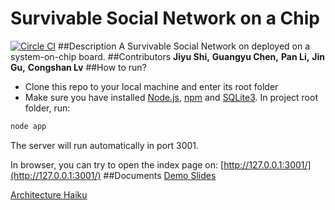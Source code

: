 # Survivable Social Network on a Chip
[![Circle CI](https://circleci.com/gh/cmusv-fse/S16-A1-SSNoC.svg?style=svg&circle-token=6ed87de446f9e2d41244cdf91fd8ef440d2cca61)](https://circleci.com/gh/cmusv-fse/S16-A1-SSNoC)
##Description
A Survivable Social Network on deployed on a system­-on­-chip board.
##Contributors
**Jiyu Shi,** **Guangyu Chen,** **Pan Li,** **Jin  Gu,** **Congshan Lv**
##How to run?
* Clone this repo to your local machine and enter its root folder
* Make sure you have installed [Node.js](https://nodejs.org), [npm](https://www.npmjs.com) and [SQLite3](https://www.sqlite.org/).
In project root folder, run:
```bash
node app
```
The server will run automatically in port 3001. <p>
In browser, you can try to open the index page on:
[http://127.0.0.1:3001/](http://127.0.0.1:3001/)
##Documents
[Demo Slides](doc/TeamA1-FinalPresentation.pdf)<p>
[Architecture Haiku](doc/ArchitectureHaiku_TeamA1.pdf)